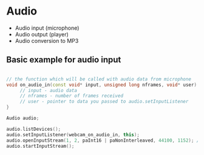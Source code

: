 # Audio

- Audio input (microphone)
- Audio output (player)
- Audio conversion to MP3 

## Basic example for audio input

````c++

// the function which will be called with audio data from microphone
void on_audio_in(const void* input, unsigned long nframes, void* user) {
     // input - audio data
     // nframes - number of frames received
     // user - pointer to data you passed to audio.setInputListener
}

Audio audio;

audio.listDevices();
audio.setInputListener(webcam_on_audio_in, this);
audio.openInputStream(1, 2, paInt16 | paNonInterleaved, 44100, 1152); // use paNonInterleaved if you want planar packed audio
audio.startInputStream();

````